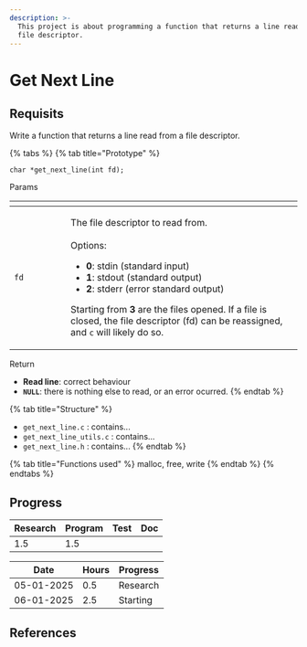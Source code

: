 ```yaml
---
description: >-
  This project is about programming a function that returns a line read from a
  file descriptor.
---
```


# Get Next Line

## Requisits

Write a function that returns a line read from a file descriptor.

{% tabs %}
{% tab title="Prototype" %}
```
char *get_next_line(int fd);
```

Params

<table data-header-hidden><thead><tr><th width="131"></th><th width="571"></th><th data-hidden></th></tr></thead><tbody><tr><td><code>fd</code></td><td><p>The file descriptor to read from. <br><br>Options: </p><ul><li><strong>0</strong>: stdin (standard input)</li><li><strong>1</strong>: stdout (standard output) </li><li><strong>2</strong>: stderr (error standard output)</li></ul><p>Starting from <strong>3</strong> are the files opened. If a file is closed, the file descriptor (fd) can be reassigned, and <code>c</code> will likely do so.</p></td><td></td></tr></tbody></table>

Return

* **Read line**: correct behaviour
* **`NULL`**: there is nothing else to read, or an error ocurred.
{% endtab %}

{% tab title="Structure" %}
* `get_next_line.c` : contains...
* `get_next_line_utils.c` : contains...
* `get_next_line.h` : contains...
{% endtab %}

{% tab title="Functions used" %}
malloc, free, write
{% endtab %}
{% endtabs %}



## Progress

| Research | Program | Test | Doc |
| -------- | ------- | ---- | --- |
| 1.5      | 1.5     |      |     |

| Date       | Hours | Progress |
| ---------- | ----- | -------- |
| 05-01-2025 | 0.5   | Research |
| 06-01-2025 | 2.5   | Starting |

## References

&#x20;
